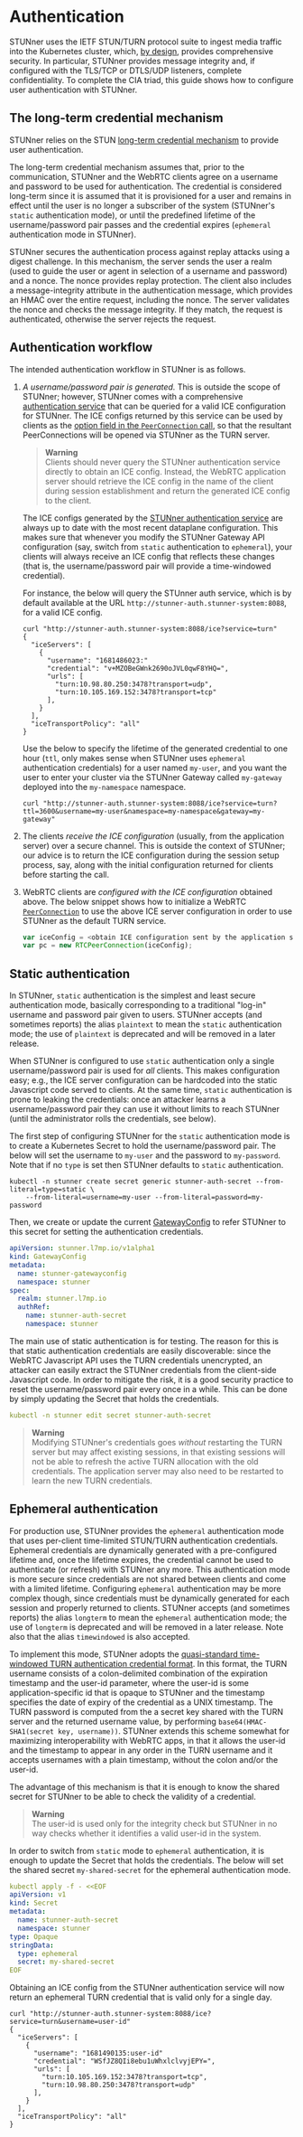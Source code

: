# Authentication

STUNner uses the IETF STUN/TURN protocol suite to ingest media traffic into the Kubernetes cluster,
which, [by design](https://datatracker.ietf.org/doc/html/rfc5766#section-17), provides
comprehensive security. In particular, STUNner provides message integrity and, if configured with
the TLS/TCP or DTLS/UDP listeners, complete confidentiality. To complete the CIA triad, this guide
shows how to configure user authentication with STUNner.

## The long-term credential mechanism

STUNner relies on the STUN [long-term credential
mechanism](https://www.rfc-editor.org/rfc/rfc8489.html#page-26) to provide user authentication.

The long-term credential mechanism assumes that, prior to the communication, STUNner and the WebRTC
clients agree on a username and password to be used for authentication.  The credential is
considered long-term since it is assumed that it is provisioned for a user and remains in effect
until the user is no longer a subscriber of the system (STUNner's `static` authentication mode),
or until the predefined lifetime of the username/password pair passes and the credential expires
(`ephemeral` authentication mode in STUNner).

STUNner secures the authentication process against replay attacks using a digest challenge.  In
this mechanism, the server sends the user a realm (used to guide the user or agent in selection of
a username and password) and a nonce.  The nonce provides replay protection.  The client also
includes a message-integrity attribute in the authentication message, which provides an HMAC over
the entire request, including the nonce.  The server validates the nonce and checks the message
integrity.  If they match, the request is authenticated, otherwise the server rejects the request.

## Authentication workflow

The intended authentication workflow in STUNner is as follows.

1. *A username/password pair is generated.* This is outside the scope of STUNner; however, STUNner
   comes with a comprehensive [authentication
   service](https://github.com/l7mp/stunner-auth-service) that can be queried for a valid ICE
   configuration for STUNner.  The ICE configs returned by this service can be used by clients as
   the [option field in the `PeerConnection`
   call](https://developer.mozilla.org/en-US/docs/Web/API/RTCPeerConnection/RTCPeerConnection#parameters),
   so that the resultant PeerConnections will be opened via STUNner as the TURN server. 
   
   > **Warning**  
   Clients should never query the STUNner authentication service directly to obtain an ICE
   config. Instead, the WebRTC application server should retrieve the ICE config in the name of the
   client during session establishment and return the generated ICE config to the client.
   
   The ICE configs generated by the [STUNner authentication
   service](https://github.com/l7mp/stunner-auth-service) are always up to date with the most
   recent dataplane configuration. This makes sure that whenever you modify the STUNner Gateway API
   configuration (say, switch from `static` authentication to `ephemeral`), your clients will
   always receive an ICE config that reflects these changes (that is, the username/password pair
   will provide a time-windowed credential).
   
   For instance, the below will query the STUnner auth service, which is by default available at
   the URL `http://stunner-auth.stunner-system:8088`, for a valid ICE config.

   ```console
   curl "http://stunner-auth.stunner-system:8088/ice?service=turn"
   {
     "iceServers": [
       {
         "username": "1681486023:"
         "credential": "v+MZOBeGWnk2690oJVL0qwF8YHQ=",
         "urls": [
           "turn:10.98.80.250:3478?transport=udp",
           "turn:10.105.169.152:3478?transport=tcp"
         ],
       }
     ],
     "iceTransportPolicy": "all"
   }
   ```

   Use the below to specify the lifetime of the generated credential to one hour (`ttl`, only makes sense when
   STUNner uses `ephemeral` authentication credentials) for a user named `my-user`, and you want
   the user to enter your cluster via the STUNner Gateway called `my-gateway` deployed into the
   `my-namespace` namespace.

   ```console
   curl "http://stunner-auth.stunner-system:8088/ice?service=turn?ttl=3600&username=my-user&namespace=my-namespace&gateway=my-gateway"
   ```
   
2. The clients *receive the ICE configuration* (usually, from the application server) over a secure
   channel. This is outside the context of STUNner; our advice is to return the ICE configuration
   during the session setup process, say, along with the initial configuration returned for clients
   before starting the call.

3. WebRTC clients are *configured with the ICE configuration* obtained above. The below snippet
   shows how to initialize a WebRTC
   [`PeerConnection`](https://developer.mozilla.org/en-US/docs/Web/API/RTCPeerConnection/RTCPeerConnection)
   to use the above ICE server configuration in order to use STUNner as the default TURN service.

   ```javascript
   var iceConfig = <obtain ICE configuration sent by the application server>
   var pc = new RTCPeerConnection(iceConfig);
   ```

## Static authentication

In STUNner, `static` authentication is the simplest and least secure authentication mode, basically
corresponding to a traditional "log-in" username and password pair given to users. STUNner accepts
(and sometimes reports) the alias `plaintext` to mean the `static` authentication mode; the use of
`plaintext` is deprecated and will be removed in a later release.

When STUNner is configured to use `static` authentication only a single username/password pair is
used for *all* clients. This makes configuration easy; e.g., the ICE server configuration can be
hardcoded into the static Javascript code served to clients. At the same time, `static`
authentication is prone to leaking the credentials: once an attacker learns a username/password
pair they can use it without limits to reach STUNner (until the administrator rolls the
credentials, see below).

The first step of configuring STUNner for the `static` authentication mode is to create a
Kubernetes Secret to hold the username/password pair. The below will set the username to `my-user`
and the password to `my-password`. Note that if no `type` is set then STUNner defaults to `static`
authentication.

```console
kubectl -n stunner create secret generic stunner-auth-secret --from-literal=type=static \
    --from-literal=username=my-user --from-literal=password=my-password
```

Then, we create or update the current [GatewayConfig](REFERENCE.md) to refer STUNner to this secret
for setting the authentication credentials.

```yaml
apiVersion: stunner.l7mp.io/v1alpha1
kind: GatewayConfig
metadata:
  name: stunner-gatewayconfig
  namespace: stunner
spec:
  realm: stunner.l7mp.io
  authRef:
    name: stunner-auth-secret
    namespace: stunner
```

The main use of static authentication is for testing. The reason for this is that static
authentication credentials are easily discoverable: since the WebRTC Javascript API uses the TURN
credentials unencrypted, an attacker can easily extract the STUNner credentials from the
client-side Javascript code. In order to mitigate the risk, it is a good security practice to reset
the username/password pair every once in a while.  This can be done by simply updating the Secret
that holds the credentials.

```yaml
kubectl -n stunner edit secret stunner-auth-secret
```

> **Warning**  
Modifying STUNner's credentials goes *without* restarting the TURN server but may affect existing
sessions, in that existing sessions will not be able to refresh the active TURN allocation with the
old credentials.  The application server may also need to be restarted to learn the new TURN
credentials.

## Ephemeral authentication

For production use, STUNner provides the `ephemeral` authentication mode that uses per-client
time-limited STUN/TURN authentication credentials.  Ephemeral credentials are dynamically generated
with a pre-configured lifetime and, once the lifetime expires, the credential cannot be used to
authenticate (or refresh) with STUNner any more. This authentication mode is more secure since
credentials are not shared between clients and come with a limited lifetime. Configuring
`ephemeral` authentication may be more complex though, since credentials must be dynamically
generated for each session and properly returned to clients. STUNner accepts (and sometimes
reports) the alias `longterm` to mean the `ephemeral` authentication mode; the use of `longterm` is
deprecated and will be removed in a later release. Note also that the alias `timewindowed` is also
accepted.

To implement this mode, STUNner adopts the [quasi-standard time-windowed TURN authentication
credential format](https://datatracker.ietf.org/doc/html/draft-uberti-behave-turn-rest-00). In this
format, the TURN username consists of a colon-delimited combination of the expiration timestamp and
the user-id parameter, where the user-id is some application-specific id that is opaque to STUNner
and the timestamp specifies the date of expiry of the credential as a UNIX timestamp. The TURN
password is computed from the a secret key shared with the TURN server and the returned username
value, by performing `base64(HMAC-SHA1(secret key, username))`. STUNner extends this scheme
somewhat for maximizing interoperability with WebRTC apps, in that it allows the user-id and the
timestamp to appear in any order in the TURN username and it accepts usernames with a plain
timestamp, without the colon and/or the user-id.

The advantage of this mechanism is that it is enough to know the shared secret for STUNner to be
able to check the validity of a credential. 

> **Warning**  
The user-id is used only for the integrity check but STUNner in no way checks whether it identifies
a valid user-id in the system.

In order to switch from `static` mode to `ephemeral` authentication, it is enough to update the
Secret that holds the credentials. The below will set the shared secret `my-shared-secret` for the
ephemeral authentication mode.

```yaml
kubectl apply -f - <<EOF
apiVersion: v1
kind: Secret
metadata:
  name: stunner-auth-secret
  namespace: stunner
type: Opaque
stringData:
  type: ephemeral
  secret: my-shared-secret
EOF
```

Obtaining an ICE config from the STUNner authentication service will now return an ephemeral TURN
credential that is valid only for a single day. 

```console
curl "http://stunner-auth.stunner-system:8088/ice?service=turn&username=user-id"
{
  "iceServers": [
    {
      "username": "1681490135:user-id"
      "credential": "WSfJZ8QIi8ebu1uWhxlclvyjEPY=",
      "urls": [
        "turn:10.105.169.152:3478?transport=tcp",
        "turn:10.98.80.250:3478?transport=udp"
      ],
    }
  ],
  "iceTransportPolicy": "all"
}
```
